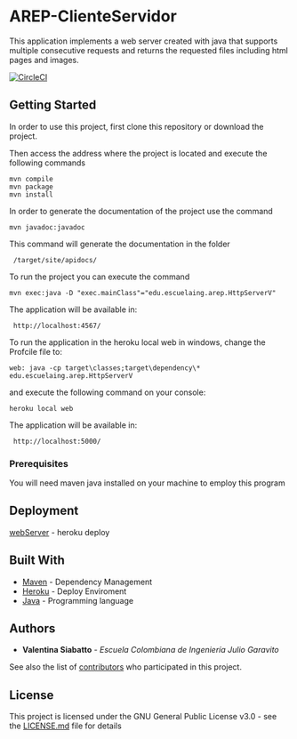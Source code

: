 # AREP-ClienteServidor

This application implements a web server created with java that supports multiple consecutive requests and returns the requested files including html pages and images. 

[![CircleCI](https://circleci.com/gh/Siabell/Arep-ClienteServidor.svg?style=svg)](https://circleci.com/gh/Siabell/Arep-ClienteServidor)

## Getting Started

 In order to use this project, first clone this repository or download the project.

Then access the address where the project is located and execute the following commands

```
mvn compile
mvn package
mvn install
```
In order to generate the documentation of the project use the command 

```
mvn javadoc:javadoc
```
This command will generate the documentation in the folder 
```
 /target/site/apidocs/
 ```

To run the project you can execute the command

```
mvn exec:java -D "exec.mainClass"="edu.escuelaing.arep.HttpServerV"
```

The application will be available in:

```
 http://localhost:4567/
```

To run the application in the heroku local web in windows, change the Profcile file to:

```
web: java -cp target\classes;target\dependency\* edu.escuelaing.arep.HttpServerV
```
and execute the following command on your console:

```
heroku local web
```
The application will be available in:

```
 http://localhost:5000/
```



### Prerequisites

You will need maven java installed on your machine to employ this program

## Deployment

[webServer](https://arepclienteservidor.herokuapp.com/) - heroku deploy

## Built With

* [Maven](https://maven.apache.org/) - Dependency Management
* [Heroku](https://www.heroku.com/) - Deploy Enviroment
* [Java](https://www.java.com/es/download/) - Programming language


## Authors

* **Valentina Siabatto** - *Escuela Colombiana de Ingeniería Julio Garavito* 

See also the list of [contributors](https://github.com/Siabell/AREP-lab1-introduccion/graphs/contributors) who participated in this project.

## License

This project is licensed under the GNU General Public License v3.0 - see the [LICENSE.md](LICENSE.md) file for details


